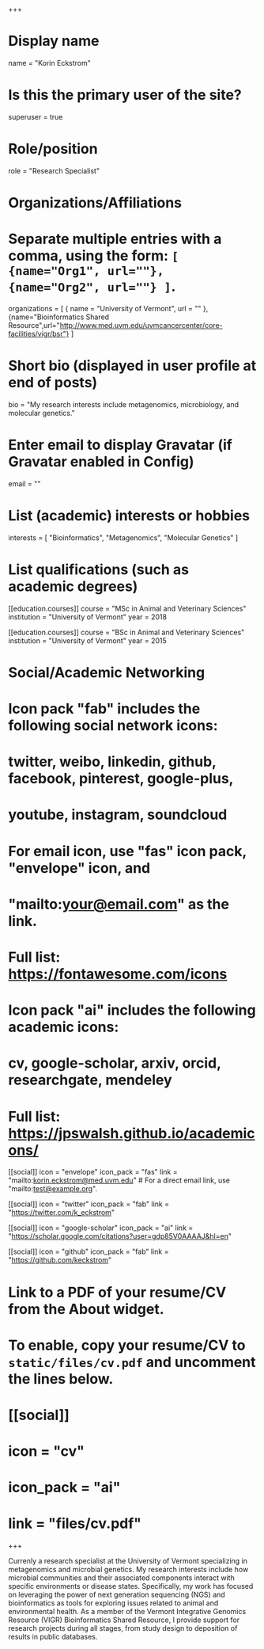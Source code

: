 +++
# Display name
name = "Korin Eckstrom"

# Is this the primary user of the site?
superuser = true

# Role/position
role = "Research Specialist"

# Organizations/Affiliations
#   Separate multiple entries with a comma, using the form: `[ {name="Org1", url=""}, {name="Org2", url=""} ]`.
organizations = [ { name = "University of Vermont", url = "" }, {name="Bioinformatics Shared Resource",url="http://www.med.uvm.edu/uvmcancercenter/core-facilities/vigr/bsr"} ]

# Short bio (displayed in user profile at end of posts)
bio = "My research interests include metagenomics, microbiology, and molecular genetics."

# Enter email to display Gravatar (if Gravatar enabled in Config)
email = ""

# List (academic) interests or hobbies
interests = [
  "Bioinformatics",
  "Metagenomics",
  "Molecular Genetics"
]

# List qualifications (such as academic degrees)
[[education.courses]]
  course = "MSc in Animal and Veterinary Sciences"
  institution = "University of Vermont"
  year = 2018

[[education.courses]]
  course = "BSc in Animal and Veterinary Sciences"
  institution = "University of Vermont"
  year = 2015

# Social/Academic Networking
#
# Icon pack "fab" includes the following social network icons:
#
#   twitter, weibo, linkedin, github, facebook, pinterest, google-plus,
#   youtube, instagram, soundcloud
#
#   For email icon, use "fas" icon pack, "envelope" icon, and
#   "mailto:your@email.com" as the link.
#
#   Full list: https://fontawesome.com/icons
#
# Icon pack "ai" includes the following academic icons:
#
#   cv, google-scholar, arxiv, orcid, researchgate, mendeley
#
#   Full list: https://jpswalsh.github.io/academicons/

[[social]]
  icon = "envelope"
  icon_pack = "fas"
  link = "mailto:korin.eckstrom@med.uvm.edu"  # For a direct email link, use "mailto:test@example.org".

[[social]]
  icon = "twitter"
  icon_pack = "fab"
  link = "https://twitter.com/k_eckstrom"

[[social]]
  icon = "google-scholar"
  icon_pack = "ai"
  link = "https://scholar.google.com/citations?user=gdp85V0AAAAJ&hl=en"

[[social]]
  icon = "github"
  icon_pack = "fab"
  link = "https://github.com/keckstrom"

# Link to a PDF of your resume/CV from the About widget.
# To enable, copy your resume/CV to `static/files/cv.pdf` and uncomment the lines below.
# [[social]]
#   icon = "cv"
#   icon_pack = "ai"
#   link = "files/cv.pdf"

+++

Currenly a research specialist at the University of Vermont specializing in metagenomics and microbial genetics. My research interests include how microbial communities and their associated components interact with specific environments or disease states. Specifically, my work has focused on leveraging the power of next generation sequencing (NGS) and bioinformatics as tools for exploring issues related to animal and environmental health. As a member of the Vermont Integrative Genomics Resource (VIGR) Bioinformatics Shared Resource, I provide support for research projects during all stages, from study design to deposition of results in public databases. 
 
